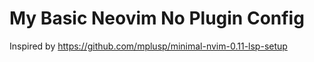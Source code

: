 # My Basic Neovim No Plugin Config

Inspired by https://github.com/mplusp/minimal-nvim-0.11-lsp-setup
